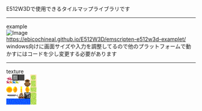 E512W3Dで使用できるタイルマップライブラリです  

----

example  
![Image](../img/tilemap.png)  
<https://ebicochineal.github.io/E512W3D/emscripten-e512w3d-examplet/>  
windows向けに画面サイズや入力を調整してるので他のプラットフォームで動かすにはコードを少し変更する必要があります  

----
texture  
![Image](../img/tile80x80.png)  

